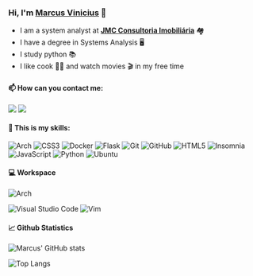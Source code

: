 ### Hi, I'm [Marcus Vinicius](https://github.com/marcusviniciuscote/) 👋

- I am a system analyst at [__JMC Consultoria Imobiliária__](https://www.jmcadm.com.br/) 🏘️
- I have a degree in Systems Analysis 🖥️
- I study python 📚
- I like cook 👨‍🍳 and watch movies 🎬 in my free time

#### 📫 How can you contact me:

<a href="https://www.linkedin.com/in/marcusviniciuscote/"><img src="https://img.shields.io/badge/LinkedIn-white?style=for-the-badge&logo=linkedin&logoColor=black" /></a>
<a href="mailto:marcusvcteixeira@gmail.com?subject=[Github]%20Olá%20Marcus%20Vinićius"><img src="https://img.shields.io/badge/Gmail-white?style=for-the-badge&logo=gmail&logoColor=black" /></a>

#### 📝 This is my skills:

![Arch](https://img.shields.io/badge/Arch%20Linux-white?logo=arch-linux&logoColor=black&style=for-the-badge)
![CSS3](https://img.shields.io/badge/css3-white.svg?style=for-the-badge&logo=css3&logoColor=black)
![Docker](https://img.shields.io/badge/docker-white.svg?style=for-the-badge&logo=docker&logoColor=black)
![Flask](https://img.shields.io/badge/flask-white.svg?style=for-the-badge&logo=flask&logoColor=black)
![Git](https://img.shields.io/badge/git-white.svg?style=for-the-badge&logo=git&logoColor=black)
![GitHub](https://img.shields.io/badge/github-white.svg?style=for-the-badge&logo=github&logoColor=white)
![HTML5](https://img.shields.io/badge/html5-white.svg?style=for-the-badge&logo=html5&logoColor=black)
![Insomnia](https://img.shields.io/badge/Insomnia-white?style=for-the-badge&logo=insomnia&logoColor=black)
![JavaScript](https://img.shields.io/badge/javascript-white.svg?style=for-the-badge&logo=javascript&logoColor=black)
![Python](https://img.shields.io/badge/python-white?style=for-the-badge&logo=python&logoColor=black)
![Ubuntu](https://img.shields.io/badge/Ubuntu-white?style=for-the-badge&logo=ubuntu&logoColor=black)

<!-- ![Ansible](https://img.shields.io/badge/ansible-white.svg?style=for-the-badge&logo=ansible&logoColor=black)-->
<!-- ![Arch](https://img.shields.io/badge/Arch%20Linux-white?logo=arch-linux&logoColor=black&style=for-the-badge) -->
<!-- ![Bootstrap](https://img.shields.io/badge/bootstrap-white.svg?style=for-the-badge&logo=bootstrap&logoColor=black) -->
<!-- ![Debian](https://img.shields.io/badge/Debian-white?style=for-the-badge&logo=debian&logoColor=black) -->
<!-- ![Django](https://img.shields.io/badge/django-white.svg?style=for-the-badge&logo=django&logoColor=black) -->
<!-- ![Go](https://img.shields.io/badge/go-white.svg?style=for-the-badge&logo=go&logoColor=black) -->
<!-- ![JWT](https://img.shields.io/badge/JWT-white?style=for-the-badge&logo=JSON%20web%20tokens) -->
<!-- ![Kali](https://img.shields.io/badge/Kali-white?style=for-the-badge&logo=kalilinux&logoColor=black) -->
<!-- ![Nginx](https://img.shields.io/badge/nginx-white.svg?style=for-the-badge&logo=nginx&logoColor=black) -->
<!-- ![Trello](https://img.shields.io/badge/Trello-white.svg?style=for-the-badge&logo=Trello&logoColor=black) -->
<!-- ![Vercel](https://img.shields.io/badge/vercel-white.svg?style=for-the-badge&logo=vercel&logoColor=black) -->
<!-- ![Shell Script](https://img.shields.io/badge/shell_script-white.svg?style=for-the-badge&logo=gnu-bash&logoColor=black) -->

#### 💻 Workspace

![Arch](https://img.shields.io/badge/Arch%20Linux-white?logo=arch-linux&logoColor=black&style=for-the-badge)
<!-- ![Neovim](https://img.shields.io/badge/NeoVim-white.svg?&style=for-the-badge&logo=neovim&logoColor=black) -->
<!-- ![Ubuntu](https://img.shields.io/badge/Ubuntu-white?style=for-the-badge&logo=ubuntu&logoColor=black) -->
![Visual Studio Code](https://img.shields.io/badge/VSCode-white?style=for-the-badge&logo=visual%20studio%20code&logoColor=black)
![Vim](https://img.shields.io/badge/VIM-white.svg?style=for-the-badge&logo=vim&logoColor=black)

#### 📈 Github Statistics

![Marcus' GitHub stats](https://github-readme-stats.vercel.app/api?username=marcusviniciuscote&count_private=true&show_icons=true&theme=dark)

![Top Langs](https://github-readme-stats.vercel.app/api/top-langs/?username=marcusviniciuscote&count_private=true&show_icons=true&theme=dark&layout=compact)
